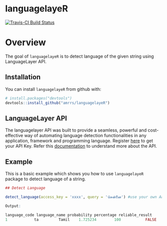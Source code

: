 
languagelayeR
=============

[![Travis-CI Build Status](https://travis-ci.org/amrrs/languagelayeR.svg?branch=master)](https://travis-ci.org/amrrs/languagelayeR)

Overview
=========

The goal of `languagelayeR` is to detect language of the given string using LanguageLayer API.

Installation
------------

You can install `languagelayeR` from github with:

``` r
# install.packages("devtools")
devtools::install_github("amrrs/languagelayeR")
```

LanguageLayer API
------------------

The languagelayer API was built to provide a seamless, powerful and cost-effective way of automating language detection functionalities in any application, framework and programming language. Register [here](https://languagelayer.com/product) to get your API Key. Refer this [documentation](https://languagelayer.com/documentation) to understand more about the API.


Example
-------

This is a basic example which shows you how to use `languagelayeR` package to detect language of a string.

``` r
## Detect Language

detect_language(access_key = 'xxxx', query = 'சென்னை') #use your own API Key 

Output:

language_code language_name probability percentage reliable_result
1            ta         Tamil    1.725234        100           FALSE
```
